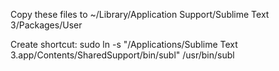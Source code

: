 Copy these files to ~/Library/Application Support/Sublime Text 3/Packages/User

Create shortcut: sudo ln -s "/Applications/Sublime Text 3.app/Contents/SharedSupport/bin/subl" /usr/bin/subl
